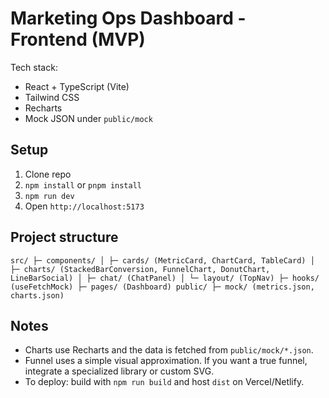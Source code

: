 # Marketing Ops Dashboard - Frontend (MVP)

Tech stack:
- React + TypeScript (Vite)
- Tailwind CSS
- Recharts
- Mock JSON under `public/mock`

## Setup
1. Clone repo
2. `npm install` or `pnpm install`
3. `npm run dev`
4. Open `http://localhost:5173`

## Project structure
`src/
├─ components/
│ ├─ cards/ (MetricCard, ChartCard, TableCard)
│ ├─ charts/ (StackedBarConversion, FunnelChart, DonutChart, LineBarSocial)
│ ├─ chat/ (ChatPanel)
│ └─ layout/ (TopNav)
├─ hooks/ (useFetchMock)
├─ pages/ (Dashboard)
public/
├─ mock/ (metrics.json, charts.json)`

## Notes
- Charts use Recharts and the data is fetched from `public/mock/*.json`.
- Funnel uses a simple visual approximation. If you want a true funnel, integrate a specialized library or custom SVG.
- To deploy: build with `npm run build` and host `dist` on Vercel/Netlify.